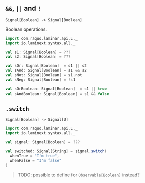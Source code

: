 ## `&&`, `||` and `!`  

`Signal[Boolean] -> Signal[Boolean]`

Boolean operations.

```scala
import com.raquo.laminar.api.L._
import io.laminext.syntax.all._

val s1: Signal[Boolean] = ???
val s2: Signal[Boolean] = ???

val sOr: Signal[Boolean]  = s1 || s2
val sAnd: Signal[Boolean] = s1 && s2
val sNot: Signal[Boolean] = s1.not
val sNeg: Signal[Boolean] = !s1

val sOrBoolean: Signal[Boolean]  = s1 || true
val sAndBoolean: Signal[Boolean] = s1 && false
```

## `.switch`

`Signal[Boolean] -> Signal[U]`

```scala
import com.raquo.laminar.api.L._
import io.laminext.syntax.all._

val signal: Signal[Boolean] = ???

val switched: Signal[String] = signal.switch(
  whenTrue = "I'm true",
  whenFalse = "I'm false"
)
```

> TODO: possible to define for `Observable[Boolean]` instead?
